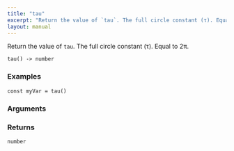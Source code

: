 ```yaml
---
title: "tau"
excerpt: "Return the value of `tau`. The full circle constant (τ). Equal to 2π."
layout: manual
---
```


Return the value of `tau`. The full circle constant (τ). Equal to 2π.



```
tau() -> number
```

### Examples

```kcl
const myVar = tau()
```

### Arguments


### Returns

`number`



